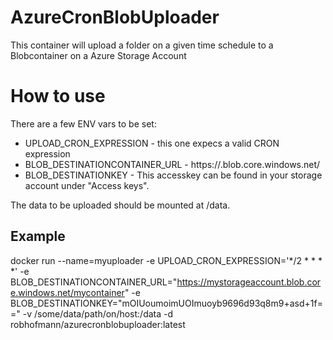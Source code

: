 # AzureCronBlobUploader
This container will upload a folder on a given time schedule to a Blobcontainer on a Azure Storage Account

# How to use

There are a few ENV vars to be set:
 - UPLOAD_CRON_EXPRESSION - this one expecs a valid CRON expression
 - BLOB_DESTINATIONCONTAINER_URL - https://<storageaccountname>.blob.core.windows.net/<containername>
 - BLOB_DESTINATIONKEY - This accesskey can be found in your storage account under "Access keys".

The data to be uploaded should be mounted at /data.

## Example
docker run --name=myuploader -e UPLOAD_CRON_EXPRESSION='*/2 * * * *' -e BLOB_DESTINATIONCONTAINER_URL="https://mystorageaccount.blob.core.windows.net/mycontainer" -e BLOB_DESTINATIONKEY="mOIUoumoimUOImuoyb9696d93q8m9+asd+1f==" -v /some/data/path/on/host:/data -d robhofmann/azurecronblobuploader:latest